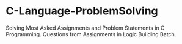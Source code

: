 # C-Language-ProblemSolving
Solving Most Asked Assignments and Problem Statements in C Programming. 
Questions from Assignments in Logic Building Batch.
